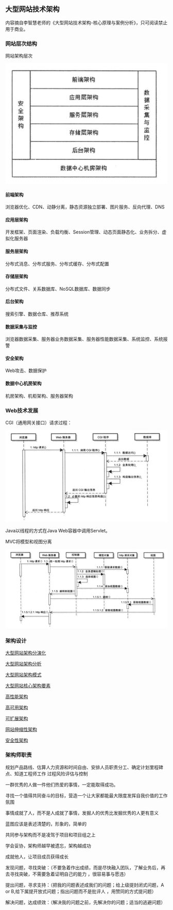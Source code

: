 ## 大型网站技术架构

内容摘自李智慧老师的《大型网站技术架构-核心原理与案例分析》，只可阅读禁止用于商业。

### 网站层次结构

网站架构层次

![](../../image/architecture.png)

#### 前端架构

浏览器优化、CDN、动静分离，静态资源独立部署、图片服务、反向代理、DNS

#### 应用层架构

开发框架、页面渲染、负载均衡、Session管理、动态页面静态化、业务拆分、虚拟化服务器

#### 服务层架构

分布式消息、分布式服务、分布式缓存、分布式配置

#### 存储层架构

分布式文件、关系数据库、NoSQL数据库、数据同步

#### 后台架构

搜索引擎、数据仓库、推荐系统

#### 数据采集与监控

浏览器数据采集、服务器业务数据采集、服务器性能数据采集、系统监控、系统报警

#### 安全架构

Web攻击、数据保护

#### 数据中心机房架构

机房架构、机柜架构、服务器架构

### Web技术发展

CGI（通用网关接口）请求过程：

![](../../image/cgi.png)


Java以线程的方式在Java Web容器中调用Servlet。


MVC将模型和视图分离

![](../../image/mvc.png)


### 架构设计


[大型网站架构分演化](../../src/architecture/大型网站架构演化.md)

[大型网站架构分析](../../src/architecture/大型网站架构分析.md)

[大型网站架构模式](../../src/architecture/大型网站架构模式.md)

[大型网站核心架构要素](../../src/architecture/大型网站核心架构要素.md)

[高性能架构](../../src/architecture/高性能架构.md)

[高可用架构](../../src/architecture/高可用架构.md)

[可扩展架构](../../src/architecture/可扩展架构.md)

[网站伸缩性架构](../../src/architecture/网站伸缩性架构.md)

[安全性架构](../../src/architecture/安全性架构.md)

### 架构师职责

规划产品路线、估算人力资源和时间自由、安排人员职责分工、确定计划里程碑点、知道工程师工作
过程风险评估与控制

一群优秀的人做一件他们热爱的事情，一定能取得成功。

寻找一个值得共同奋斗的目标，营造一个让大家都能最大限度发挥自我价值的工作氛围

事情成就了人，而不是人成就了事情，发掘人的优秀比发掘优秀的人更有意义

蓝图应该是表述清楚的，形象的，简单的

共同参与架构而不是凌驾于项目和项目组之上

学会妥协，架构师越早被遗忘，架构越成功

成就他人，让项目成员获得成长

发现问题，寻找突破：（不要急着作出成绩，而是尽快融入团队，了解业务后，再去寻找突破，不需要急着证明自己的能力
，很容易事与愿违）

提出问题，寻求支持：（把我的问题表述成我们的问题；给上级提封闭式问题，A or B,给下属提开放式问题；指出问题而不是批评人
，用赞同的方式提问题）

解决问题，达成绩效：（解决我的问题之前，先解决你的问题；适当的逃避问题）

